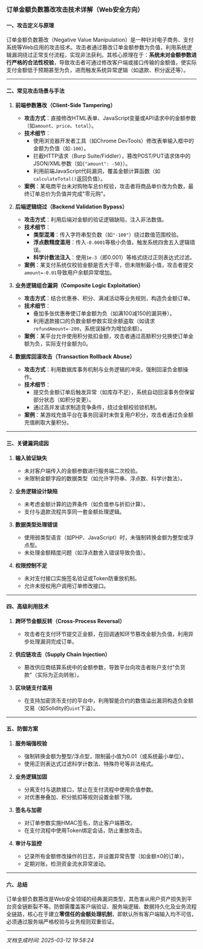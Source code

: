 

### 订单金额负数篡改攻击技术详解（Web安全方向）

#### 一、攻击定义与原理
订单金额负数篡改（Negative Value Manipulation）是一种针对电子商务、支付系统等Web应用的攻击技术。攻击者通过篡改订单金额参数为负值，利用系统逻辑漏洞绕过正常支付流程，实现非法获利。其核心原理在于：**系统未对金额参数进行严格的合法性校验**，导致攻击者可通过修改客户端或接口传输的金额值，使实际支付金额低于预期甚至为负，进而触发系统异常逻辑（如退款、积分返还等）。

---

#### 二、常见攻击场景与手法

1. **前端参数篡改（Client-Side Tampering）**
   - **攻击方式**：直接修改HTML表单、JavaScript变量或API请求中的金额参数（如`amount`、`price`、`total`）。
   - **技术细节**：
     - 使用浏览器开发者工具（如Chrome DevTools）修改表单输入框中的金额为负值（如`-100`）。
     - 拦截HTTP请求（Burp Suite/Fiddler），篡改POST/PUT请求体中的JSON/XML参数（如`{"amount": -50}`）。
     - 利用前端JavaScript代码漏洞，覆盖金额计算函数（如`calculateTotal()`返回负值）。
   - **案例**：某电商平台未对购物车总价校验，攻击者将商品单价改为负数，最终订单总价为负值并完成"零元购"。

2. **后端逻辑绕过（Backend Validation Bypass）**
   - **攻击方式**：利用后端对金额的验证逻辑缺陷，注入非法数值。
   - **技术细节**：
     - **类型混淆**：传入字符串型负数（如`"-100"`）绕过数值范围校验。
     - **浮点数精度滥用**：传入`-0.0001`等极小负值，触发系统四舍五入逻辑错误。
     - **科学计数法注入**：使用`1e-3`（即0.001）等格式绕过正则表达式过滤。
   - **案例**：某支付系统仅校验金额是否大于零，但未限制最小值，攻击者提交`amount=-0.01`导致用户余额异常增加。

3. **业务逻辑组合漏洞（Composite Logic Exploitation）**
   - **攻击方式**：结合优惠券、积分、满减活动等业务规则，构造负金额订单。
   - **技术细节**：
     - 叠加多张优惠券使订单金额为负（如满100减150的漏洞券）。
     - 利用退款接口的负数金额参数实现余额盗取（如请求`refundAmount=-200`，系统误操作为增加余额）。
   - **案例**：某平台允许使用积分抵扣金额，攻击者通过高额积分兑换使订单金额为负，实际支付金额为0。

4. **数据库回滚攻击（Transaction Rollback Abuse）**
   - **攻击方式**：利用数据库事务机制与业务逻辑的冲突，强制回滚负金额操作。
   - **技术细节**：
     - 提交负金额订单后触发异常（如库存不足），系统自动回滚事务但保留部分状态（如积分变更）。
     - 通过高并发请求制造竞争条件，绕过金额校验锁机制。
   - **案例**：某游戏充值平台在事务回滚时未恢复用户积分，攻击者通过负金额充值刷取大量积分。

---

#### 三、关键漏洞成因

1. **输入验证缺失**
   - 未对客户端传入的金额参数进行服务端二次校验。
   - 未限制金额字段的数据类型（如允许字符串、浮点数、科学计数法）。

2. **业务逻辑设计缺陷**
   - 未考虑金额计算的边界条件（如负值参与折扣计算）。
   - 支付与退款流程共享同一套金额处理逻辑。

3. **数据类型处理错误**
   - 使用弱类型语言（如PHP、JavaScript）时，未强制转换金额为整型或浮点型。
   - 未处理金额精度问题（如浮点数舍入错误导致负值）。

4. **权限控制不足**
   - 未对支付接口实施签名验证或Token防重放机制。
   - 允许未授权用户调用订单修改接口。

---

#### 四、高级利用技术

1. **跨环节金额反转（Cross-Process Reversal）**
   - 攻击者在支付环节提交正金额，在回调通知环节篡改金额为负值，利用异步处理漏洞完成订单。

2. **供应链攻击（Supply Chain Injection）**
   - 篡改供应商结算系统中的金额参数，导致平台向攻击者账户支付"负货款"（实际为正向转账）。

3. **区块链支付滥用**
   - 在支持加密货币支付的平台中，利用智能合约的数值溢出漏洞构造负金额交易（如Solidity的`uint`下溢）。

---

#### 五、防御方案

1. **服务端强校验**
   - 强制转换金额为整型/浮点型，限制最小值为0.01（或系统最小单位）。
   - 使用正则表达式过滤科学计数法、特殊符号等非法格式。

2. **业务逻辑加固**
   - 分离支付与退款接口，禁止在支付流程中使用负值参数。
   - 对优惠券叠加、积分抵扣等规则设置金额下限。

3. **签名与加密**
   - 对订单参数实施HMAC签名，防止客户端篡改。
   - 在支付流程中使用Token绑定会话，防止重放攻击。

4. **审计与监控**
   - 记录所有金额修改操作的日志，并设置异常告警（如金额≤0的订单）。
   - 定期对账，检测资金流水异常波动。

---

#### 六、总结
订单金额负数篡改是Web安全领域的经典漏洞类型，其危害从用户资产损失到平台资金链断裂不等。防御需覆盖客户端验证、服务端逻辑、数据持久化及业务流程全链路，核心在于建立**零信任的金额处理机制**，即默认所有客户端输入均不可信，必须通过服务端严格校验与业务规则双重验证。

---

*文档生成时间: 2025-03-12 19:58:24*














